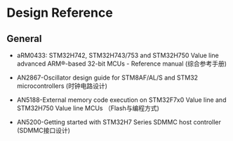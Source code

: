 # Design Reference

## General

+ aRM0433: STM32H742, STM32H743/753 and STM32H750 Value line advanced ARM®-based 32-bit MCUs - Reference manual (综合参考手册)

+ AN2867-Oscillator design guide for STM8AF/AL/S and STM32 microcontrollers (时钟电路设计)
+ AN5188-External memory code execution on STM32F7x0 Value line and STM32H750 Value line MCUs （Flash与编程方式)
+ AN5200-Getting started with STM32H7 Series SDMMC host controller (SDMMC接口设计)
